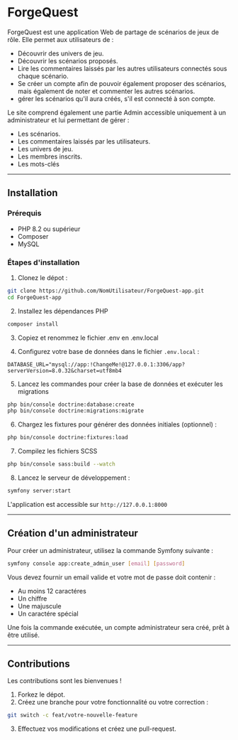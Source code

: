 # ForgeQuest

ForgeQuest est une application Web de partage de scénarios de jeux de rôle. Elle permet aux utilisateurs de :
- Découvrir des univers de jeu.
- Découvrir les scénarios proposés.
- Lire les commentaires laissés par les autres utilisateurs connectés sous chaque scénario.
- Se créer un compte afin de pouvoir également proposer des scénarios, mais également de noter et commenter les autres scénarios.
- gérer les scénarios qu'il aura créés, s'il est connecté à son compte.

Le site comprend également une partie Admin accessible uniquement à un administrateur et lui permettant de gérer :
- Les scénarios.
- Les commentaires laissés par les utilisateurs.
- Les univers de jeu.
- Les membres inscrits.
- Les mots-clés
---

## Installation
### Prérequis
- PHP 8.2 ou supérieur
- Composer
- MySQL

### Étapes d'installation
1. Clonez le dépot :

```bash
git clone https://github.com/NomUtilisateur/ForgeQuest-app.git
cd ForgeQuest-app
```
2. Installez les dépendances PHP

```bash
composer install
```

3. Copiez et renommez le fichier .env en .env.local

4. Configurez votre base de données dans le fichier `.env.local` :
```env
DATABASE_URL="mysql://app:!ChangeMe!@127.0.0.1:3306/app?serverVersion=8.0.32&charset=utf8mb4
```
5. Lancez les commandes pour créer la base de données et exécuter les migrations

```bash
php bin/console doctrine:database:create
php bin/console doctrine:migrations:migrate
```

6. Chargez les fixtures pour générer des données initiales (optionnel) :
```bash
php bin/console doctrine:fixtures:load
```

7. Compilez les fichiers SCSS

```bash
php bin/console sass:build --watch
```
8. Lancez le serveur de développement :
```bash
symfony server:start
```
L'application est accessible sur `http://127.0.0.1:8000`

---
## Création d'un administrateur
Pour créer un administrateur, utilisez la commande Symfony suivante :
```bash
symfony console app:create_admin_user [email] [password]
```
Vous devez fournir un email valide et votre mot de passe doit contenir :
- Au moins 12 caractéres
- Un chiffre
- Une majuscule
- Un caractére spécial

Une fois la commande exécutée, un compte administrateur sera créé, prêt à être utilisé.

---

## Contributions

Les contributions sont les bienvenues !
1. Forkez le dépot.
2. Créez une branche pour votre fonctionnalité ou votre correction :
```bash
git switch -c feat/votre-nouvelle-feature
```
3. Effectuez vos modifications et créez une pull-request.
